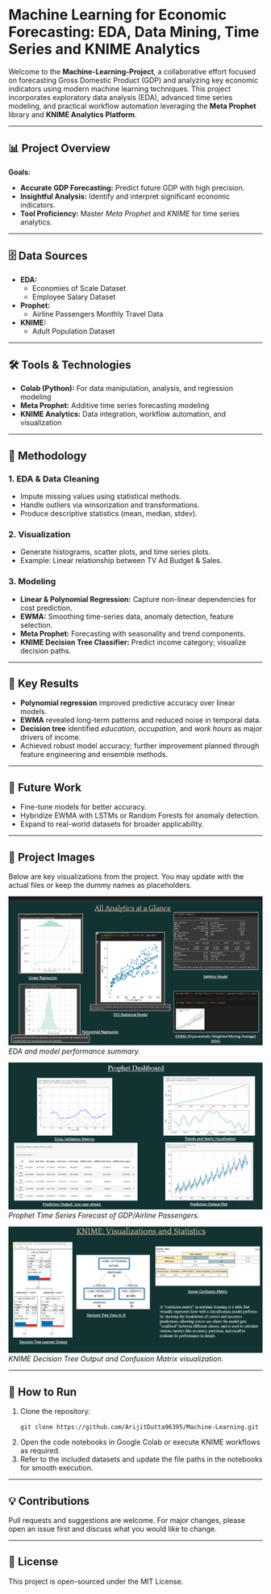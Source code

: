 # Machine Learning for Economic Forecasting: EDA, Data Mining, Time Series and KNIME Analytics

Welcome to the **Machine-Learning-Project**, a collaborative effort focused on forecasting Gross Domestic Product (GDP) and analyzing key economic indicators using modern machine learning techniques. This project incorporates exploratory data analysis (EDA), advanced time series modeling, and practical workflow automation leveraging the **Meta Prophet** library and **KNIME Analytics Platform**.

---

## 📊 Project Overview

**Goals:**
- **Accurate GDP Forecasting:** Predict future GDP with high precision.
- **Insightful Analysis:** Identify and interpret significant economic indicators.
- **Tool Proficiency:** Master *Meta Prophet* and *KNIME* for time series analytics.

---

## 🗄️ Data Sources

- **EDA:** 
  - Economies of Scale Dataset
  - Employee Salary Dataset
- **Prophet:** 
  - Airline Passengers Monthly Travel Data
- **KNIME:** 
  - Adult Population Dataset

---

## 🛠️ Tools & Technologies

- **Colab (Python):** For data manipulation, analysis, and regression modeling
- **Meta Prophet:** Additive time series forecasting modeling
- **KNIME Analytics:** Data integration, workflow automation, and visualization

---

## 🚦 Methodology

### 1. EDA & Data Cleaning
- Impute missing values using statistical methods.
- Handle outliers via winsorization and transformations.
- Produce descriptive statistics (mean, median, stdev).

### 2. Visualization
- Generate histograms, scatter plots, and time series plots.
- Example: Linear relationship between TV Ad Budget & Sales.

### 3. Modeling
- **Linear & Polynomial Regression:** Capture non-linear dependencies for cost prediction.
- **EWMA:** Smoothing time-series data, anomaly detection, feature selection.
- **Meta Prophet:** Forecasting with seasonality and trend components.
- **KNIME Decision Tree Classifier:** Predict income category; visualize decision paths.

---

## 🧮 Key Results

- **Polynomial regression** improved predictive accuracy over linear models.
- **EWMA** revealed long-term patterns and reduced noise in temporal data.
- **Decision tree** identified *education*, *occupation*, and *work hours* as major drivers of income.
- Achieved robust model accuracy; further improvement planned through feature engineering and ensemble methods.

---

## 🚀 Future Work

- Fine-tune models for better accuracy.
- Hybridize EWMA with LSTMs or Random Forests for anomaly detection.
- Expand to real-world datasets for broader applicability.

---

## 📸 Project Images

Below are key visualizations from the project. You may update with the actual files or keep the dummy names as placeholders.

![EDA_Visualization](https://github.com/ArijitDutta96395/Machine-Learning/blob/main/pic1.png)
*EDA and model performance summary.*

![TimeSeries_Forecast](https://github.com/ArijitDutta96395/Machine-Learning/blob/main/pic2.png)
*Prophet Time Series Forecast of GDP/Airline Passengers.*

![Knime_DecisionTree](https://github.com/ArijitDutta96395/Machine-Learning/blob/main/pic3.png)
*KNIME Decision Tree Output and Confusion Matrix visualization.*

---

## 📂 How to Run

1. Clone the repository:
    ```
    git clone https://github.com/ArijitDutta96395/Machine-Learning.git
    ```
2. Open the code notebooks in Google Colab or execute KNIME workflows as required.
3. Refer to the included datasets and update the file paths in the notebooks for smooth execution.

---

## 💡 Contributions

Pull requests and suggestions are welcome. For major changes, please open an issue first and discuss what you would like to change.

---

## 📄 License

This project is open-sourced under the MIT License.

